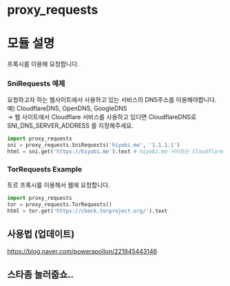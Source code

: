 # proxy_requests


# 모듈 설명
프록시를 이용해 요청합니다.



### SniRequests 예제

요청하고자 하는 웹사이트에서 사용하고 있는 서비스의 DNS주소를 이용해야합니다.  
예) CloudflareDNS, OpenDNS, GoogleDNS  
-> 웹 사이트에서 Cloudflare 서비스를 사용하고 있다면 CloudflareDNS로 SNI_DNS_SERVER_ADDRESS 를 지정해주세요. 

```python
import proxy_requests
sni = proxy_requests.SniRequests('hiyobi.me', '1.1.1.1')
html = sni.get('https://hiyobi.me').text # hiyobi.me 사이트는 Cloudflare 서비스를 사용함
```


### TorRequests Example

토르 프록시를 이용해서 웹에 요청합니다.

```python
import proxy_requests
tor = proxy_requests.TorRequests()
html = tor.get('https://check.torproject.org/').text
```


## 사용법 (업데이트)
https://blog.naver.com/powerapollon/221845443146


## 스타좀 눌러줍쇼..

